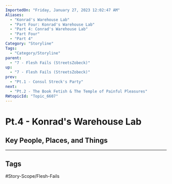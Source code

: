 ```yaml
---
ImportedOn: "Friday, January 27, 2023 12:02:47 AM"
Aliases:
  - "Konrad's Warehouse Lab"
  - "Part Four: Konrad's Warehouse Lab"
  - "Part 4: Conrad's Warehouse Lab"
  - "Part Four"
  - "Part 4"
Category: "Storyline"
Tags:
  - "Category/Storyline"
parent:
  - "7 - Flesh Fails (StreetsZobeck)"
up:
  - "7 - Flesh Fails (StreetsZobeck)"
prev:
  - "Pt.1 - Consul Streck's Party"
next:
  - "Pt.2 - The Book Fetish & The Temple of Painful Pleasures"
RWtopicId: "Topic_6607"
---
```

# Pt.4 - Konrad's Warehouse Lab
## Key People, Places, and Things

---
## Tags
#Story-Scope/Flesh-Fails

